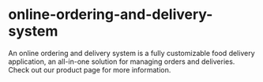 # online-ordering-and-delivery-system
An online ordering and delivery system is a fully customizable food delivery application, an all-in-one solution for managing orders and deliveries. Check out our product page for more information.
